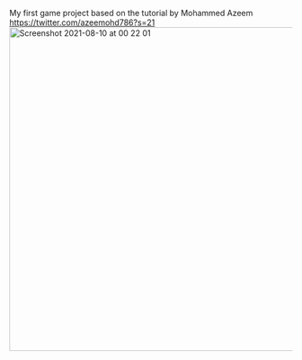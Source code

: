 My first game project based on the tutorial by Mohammed Azeem
https://twitter.com/azeemohd786?s=21
<img width="577" alt="Screenshot 2021-08-10 at 00 22 01" src="https://user-images.githubusercontent.com/85921199/128776550-5ba50009-7c9c-43a0-9044-5969b21094db.png">




        

